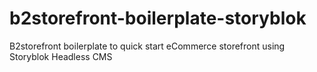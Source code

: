# b2storefront-boilerplate-storyblok
B2storefront boilerplate to quick start eCommerce storefront using Storyblok Headless CMS

